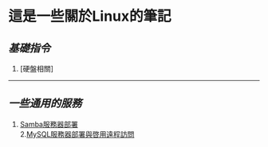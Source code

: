 # 這是一些關於Linux的筆記

## *基礎指令*
1. [硬盤相關]

---

## *一些通用的服務*
1. [Samba服務器部署](Common/Samba_Server.md)  
2.[MySQL服務器部署與啓用遠程訪問](Common/MySQL_Server.md)